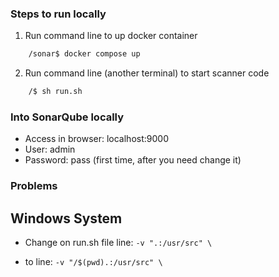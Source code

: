 ### Steps to run locally

1. Run command line to up docker container
```bash
    /sonar$ docker compose up
```

2. Run command line (another terminal) to start scanner code
```bash
    /$ sh run.sh
```

### Into SonarQube locally

- Access in browser: localhost:9000
- User: admin 
- Password: pass (first time, after you need change it)


### Problems

## Windows System

- Change on run.sh file line:
```-v ".:/usr/src" \```

- to line:
```-v "/$(pwd).:/usr/src" \```